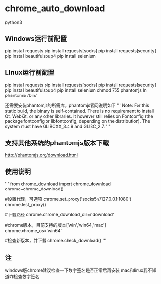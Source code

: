 # chrome_auto_download
python3

## Windows运行前配置
pip install requests
pip install requests[socks]
pip install requests[security]
pip install beautifulsoup4
pip install selenium

## Linux运行前配置
pip install requests
pip install requests[socks]
pip install requests[security]
pip install beautifulsoup4
pip install selenium
chmod 755 phantomjs
ln phantomjs /bin/

还需要安装phantomjs的所需库，phantomjs官网说明如下
'''
Note: For this static build, the binary is self-contained.
There is no requirement to install Qt, WebKit, or any other libraries. 
It however still relies on Fontconfig (the package fontconfig or libfontconfig, depending on the distribution).
The system must have GLIBCXX_3.4.9 and GLIBC_2.7.
'''


## 支持其他系统的phantomjs版本下载
http://phantomjs.org/download.html



## 使用说明
'''
from chrome_download import chrome_download
chrome=chrome_download()

#设置代理，可选项
chrome.set_proxy('socks5://127.0.0.1:1080')
chrome.test_proxy()

#下载路径
chrome.chrome_download_dir=r'download'

#chrome版本，目前支持的版本['win','win64','mac']
chrome.chrome_os='win64'

#检查新版本，并下载
chrome.check_download()
'''


## 注
windows版chrome建议检查一下数字签名是否正常后再安装
mac和linux我不知道咋检查数字签名
